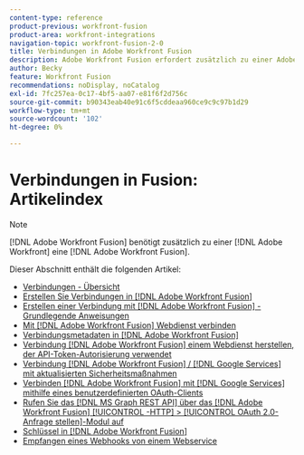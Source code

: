 ```yaml
---
content-type: reference
product-previous: workfront-fusion
product-area: workfront-integrations
navigation-topic: workfront-fusion-2-0
title: Verbindungen in Adobe Workfront Fusion
description: Adobe Workfront Fusion erfordert zusätzlich zu einer Adobe Workfront-Lizenz eine Adobe Workfront Fusion-Lizenz.
author: Becky
feature: Workfront Fusion
recommendations: noDisplay, noCatalog
exl-id: 7fc257ea-0c17-4bf5-aa07-e81f6f2d756c
source-git-commit: b90343eab40e91c6f5cddeaa960ce9c9c97b1d29
workflow-type: tm+mt
source-wordcount: '102'
ht-degree: 0%

---
```


# Verbindungen in Fusion: Artikelindex

<!-- Audited: 3/2024-->

>[!NOTE]
>
>[!DNL Adobe Workfront Fusion] benötigt zusätzlich zu einer [!DNL Adobe Workfront] eine [!DNL Adobe Workfront Fusion].

Dieser Abschnitt enthält die folgenden Artikel:

* [Verbindungen - Übersicht](../../workfront-fusion/connections/about-connecting-wf-fusion-to-app-or-service.md)
* [Erstellen Sie Verbindungen in [!DNL Adobe Workfront Fusion]](../../workfront-fusion/connections/connection-instruction-toc.md)
* [Erstellen einer Verbindung mit [!DNL Adobe Workfront Fusion]  - Grundlegende Anweisungen](../../workfront-fusion/connections/connect-to-fusion-general.md)
* [Mit  [!DNL Adobe Workfront Fusion]  Webdienst verbinden](../../workfront-fusion/connections/connect-wf-fusion-to-any-web-service.md)
* [Verbindungsmetadaten in [!DNL Adobe Workfront Fusion]](/help/quicksilver/workfront-fusion/connections/connection-metadata.md)
* [Verbindung  [!DNL Adobe Workfront Fusion]  einem Webdienst herstellen, der API-Token-Autorisierung verwendet](../../workfront-fusion/connections/connect-wf-web-service-uses-api-token-auth.md)
* [Verbindung  [!DNL Adobe Workfront Fusion] / [!DNL Google Services]  mit aktualisierten Sicherheitsmaßnahmen](../../workfront-fusion/connections/connect-to-google-with-new-security-measures.md)
* [Verbinden [!DNL Adobe Workfront Fusion] mit [!DNL Google Services] mithilfe eines benutzerdefinierten OAuth-Clients](../../workfront-fusion/connections/connect-fusion-to-google-using-oauth.md)
* [Rufen Sie das  [!DNL MS Graph REST API]  über das  [!DNL Adobe Workfront Fusion] [!UICONTROL -HTTP] > [!UICONTROL OAuth 2.0-Anfrage stellen]-Modul auf](../../workfront-fusion/connections/call-the-ms-graph-rest-api.md)
* [Schlüssel in [!DNL Adobe Workfront Fusion]](../../workfront-fusion/connections/keys.md)
* [Empfangen eines Webhooks von einem Webservice](../../workfront-fusion/connections/receive-a-webhook-from-a-web-service.md)
